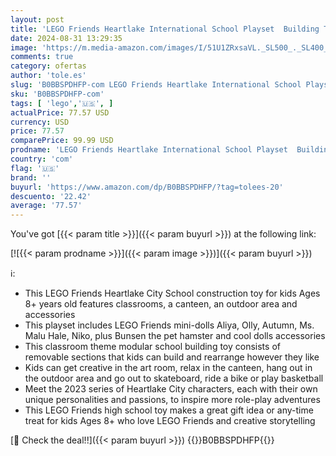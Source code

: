 ```yaml
---
layout: post
title: 'LEGO Friends Heartlake International School Playset  Building Toy for Girls Boys with 5 2023 Character Mini-Dolls & Accessories  Pretend Play School Classroom Building Kit  Birthday Gift Idea  41731'
date: 2024-08-31 13:29:35
image: 'https://m.media-amazon.com/images/I/51U1ZRxsaVL._SL500_._SL400_.jpg'
comments: true
category: ofertas
author: 'tole.es'
slug: 'B0BBSPDHFP-com LEGO Friends Heartlake International School Playset...'
sku: 'B0BBSPDHFP-com'
tags: [ 'lego','🇺🇸', ]
actualPrice: 77.57 USD
currency: USD
price: 77.57
comparePrice: 99.99 USD
prodname: 'LEGO Friends Heartlake International School Playset  Building Toy for Girls Boys with 5 2023 Character Mini-Dolls & Accessories  Pretend Play School Classroom Building Kit  Birthday Gift Idea  41731'
country: 'com'
flag: '🇺🇸'
brand: ''
buyurl: 'https://www.amazon.com/dp/B0BBSPDHFP/?tag=tolees-20'
descuento: '22.42'
average: '77.57'
---
```


You've got [{{< param title >}}]({{< param buyurl >}}) at the following link:

[![{{< param prodname >}}]({{< param image >}})]({{< param buyurl >}})

ℹ️:

- This LEGO Friends Heartlake City School construction toy for kids Ages 8+ years old features classrooms, a canteen, an outdoor area and accessories
- This playset includes LEGO Friends mini-dolls Aliya, Olly, Autumn, Ms. Malu Hale, Niko, plus Bunsen the pet hamster and cool dolls accessories
- This classroom theme modular school building toy consists of removable sections that kids can build and rearrange however they like
- Kids can get creative in the art room, relax in the canteen, hang out in the outdoor area and go out to skateboard, ride a bike or play basketball
- Meet the 2023 series of Heartlake City characters, each with their own unique personalities and passions, to inspire more role-play adventures
- This LEGO Friends high school toy makes a great gift idea or any-time treat for kids Ages 8+ who love LEGO Friends and creative storytelling

[🛒 Check the deal!!]({{< param buyurl >}})
{{<world>}}B0BBSPDHFP{{</world>}}
